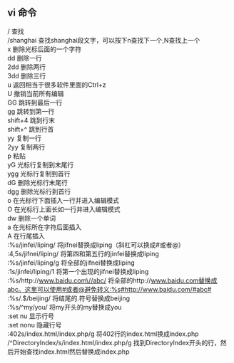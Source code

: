 ## vi 命令  
/  查找  
/shanghai  查找shanghai段文字，可以按下n查找下一个,N查找上一个    
x 删除光标后面的一个字符  
dd 删除一行  
2dd 删除两行  
3dd 删除三行  
u 返回相当于很多软件里面的Ctrl+z  
U 撤销当前所有编辑  
GG 跳转到最后一行  
gg 跳转到第一行  
shift+4 跳到行末  
shift+^ 跳到行首  
yy 复制一行  
2yy 复制两行  
p 粘贴  
yG 光标行复制到末尾行  
ygg 光标行复制到首行  
dG 删除光标行末尾行  
dgg 删除光标行到首行  
o 在光标行下面插入一行并进入编辑模式  
O 在光标行上面长如一行并进入编辑模式  
dw 删除一个单词  
a 在光标所在字符后面插入  
A 在行尾插入  
:%s/jinfei/liping/  将jifnei替换成liping（斜杠可以换成#或者@）  
:4,5s/jifnei/liping/  将第四和第五行的jinfei替换成liping  
:%s/jinfei/liping/g  将全部的jifnei替换成liping  
:1s/jinfei/liping/1  将第一个出现的jifnei替换成liping
:%s/http:\/\/www.baidu.com\//abc/ 将全部的http://www.baidu.com替换成abc。这里可以使用#或者@避免转义:%s#http://www.baidu.com/#abc#  
:%s/\.$/beijing/ 将结尾的.符号替换成beijing  
:%s/^my/you/ 将my开头的my替换成you  
:set nu 显示行号  
:set nonu 隐藏行号  
:402s/index.html/index.php/g 将402行的index.html换成index.php  
/^DirectoryIndex/s/index.html/index.php/g 找到DirectoryIndex开头的行，然后开始查找index.html然后替换成index.php  
  


  